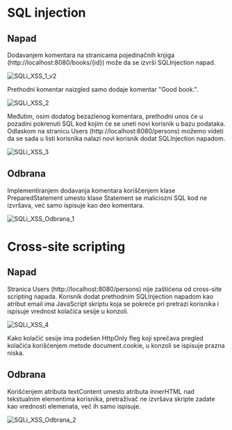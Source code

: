 # SQL injection

## Napad

Dodavanjem komentara na stranicama pojedinačnih knjiga (http://localhost:8080/books/{id}) može da se izvrši SQLInjection napad.

![SQLi_XSS_1_v2](https://github.com/jormundur00/RealBookStore/assets/99336265/0d7c9627-e4d2-4d5b-b76c-3990730f7546)

Prethodni komentar naizgled samo dodaje komentar "Good book.".

![SQLi_XSS_2](https://github.com/jormundur00/RealBookStore/assets/99336265/ee1cc91a-3dde-4073-8770-65e0d1f18840)

Međutim, osim dodatog bezazlenog komentara, prethodni unos će u pozadini pokrenuti SQL kod kojim će se uneti novi korisnik u bazu podataka.
Odlaskom na stranicu Users (http://localhost:8080/persons) možemo videti da se sada u listi korisnika nalazi novi korisnik dodat SQLInjection napadom.

![SQLi_XSS_3](https://github.com/jormundur00/RealBookStore/assets/99336265/1603d3a2-9a3c-433a-9da7-690e32eb04b6)

## Odbrana

Implementiranjem dodavanja komentara koriščenjem klase PreparedStatement umesto klase Statement se maliciozni SQL kod ne izvršava, već samo ispisuje kao deo komentara.

![SQLi_XSS_Odbrana_1](https://github.com/jormundur00/RealBookStore/assets/99336265/3c116911-d317-4e50-8adc-2c8a6e867659)

# Cross-site scripting

## Napad

Stranica Users (http://localhost:8080/persons) nije zaštićena od cross-site scripting napada.
Korisnik dodat prethodnim SQLInjection napadom kao atribut email ima JavaScript skriptu koja se pokreće pri pretrazi korisnika i ispisuje vrednost kolačića sesije u konzoli.

![SQLi_XSS_4](https://github.com/jormundur00/RealBookStore/assets/99336265/22754445-0325-4eba-b3fe-c0ea56d5934c)

Kako kolačić sesije ima podešen HttpOnly fleg koji sprečava pregled kolačića korišćenjem metode document.cookie, u konzoli se ispisuje prazna niska.

## Odbrana

Korišćenjem atributa textContent umesto atributa innerHTML nad tekstualnim elementima korisnika, pretraživač ne izvršava skripte zadate kao vrednosti elemenata, već ih samo ispisuje.

![SQLi_XSS_Odbrana_2](https://github.com/jormundur00/RealBookStore/assets/99336265/4cc88c02-83df-4fa9-b8ea-98a5046b3461)
